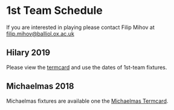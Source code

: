 # 1st Team Schedule

If you are interested in playing please contact Filip Mihov at [filip.mihov@balliol.ox.ac.uk](mailto:filip.mihov@balliol.ox.ac.uk)

## Hilary 2019

Please view the [termcard](/termcard?all=false&odcl-1st-team=true) and use the dates of 1st-team fixtures.

## Michaelmas 2018

Michaelmas fixtures are available one the [Michaelmas Termcard](/termcard/mt19?all=false&odcl-1st-team=true).